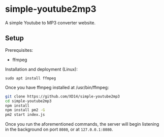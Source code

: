 # simple-youtube2mp3

A simple Youtube to MP3 converter website.

## Setup


Prerequisites:

- ffmpeg

Installation and deployment (Linux):

```
sudo apt install ffmpeg
```

Once you have ffmpeg installed at /usr/bin/ffmpeg:

```sh
git clone https://github.com/XD14/simple-youtube2mp3
cd simple-youtube2mp3
npm install
npm install pm2 -G
pm2 start index.js
```

Once you run the aforementioned commands, the server will begin listening in the background on port `8080`, or at `127.0.0.1:8080`.
